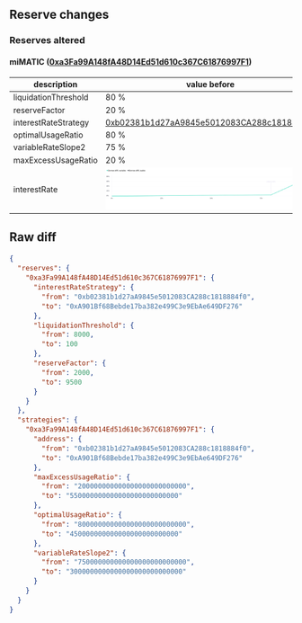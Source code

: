 ## Reserve changes

### Reserves altered

#### miMATIC ([0xa3Fa99A148fA48D14Ed51d610c367C61876997F1](https://polygonscan.com/address/0xa3Fa99A148fA48D14Ed51d610c367C61876997F1))

| description | value before | value after |
| --- | --- | --- |
| liquidationThreshold | 80 % | 1 % |
| reserveFactor | 20 % | 95 % |
| interestRateStrategy | [0xb02381b1d27aA9845e5012083CA288c1818884f0](https://polygonscan.com/address/0xb02381b1d27aA9845e5012083CA288c1818884f0) | [0xA901Bf68Bebde17ba382e499C3e9EbAe649DF276](https://polygonscan.com/address/0xA901Bf68Bebde17ba382e499C3e9EbAe649DF276) |
| optimalUsageRatio | 80 % | 45 % |
| variableRateSlope2 | 75 % | 300 % |
| maxExcessUsageRatio | 20 % | 55 % |
| interestRate | ![before](/.assets/ae7b62b35d6b7a5db699351ce3d56eee5419d3ac.svg) | ![after](/.assets/4e7bbf631220ce3b40f53423477c6be3a8b8dfd2.svg) |

## Raw diff

```json
{
  "reserves": {
    "0xa3Fa99A148fA48D14Ed51d610c367C61876997F1": {
      "interestRateStrategy": {
        "from": "0xb02381b1d27aA9845e5012083CA288c1818884f0",
        "to": "0xA901Bf68Bebde17ba382e499C3e9EbAe649DF276"
      },
      "liquidationThreshold": {
        "from": 8000,
        "to": 100
      },
      "reserveFactor": {
        "from": 2000,
        "to": 9500
      }
    }
  },
  "strategies": {
    "0xa3Fa99A148fA48D14Ed51d610c367C61876997F1": {
      "address": {
        "from": "0xb02381b1d27aA9845e5012083CA288c1818884f0",
        "to": "0xA901Bf68Bebde17ba382e499C3e9EbAe649DF276"
      },
      "maxExcessUsageRatio": {
        "from": "200000000000000000000000000",
        "to": "550000000000000000000000000"
      },
      "optimalUsageRatio": {
        "from": "800000000000000000000000000",
        "to": "450000000000000000000000000"
      },
      "variableRateSlope2": {
        "from": "750000000000000000000000000",
        "to": "3000000000000000000000000000"
      }
    }
  }
}
```